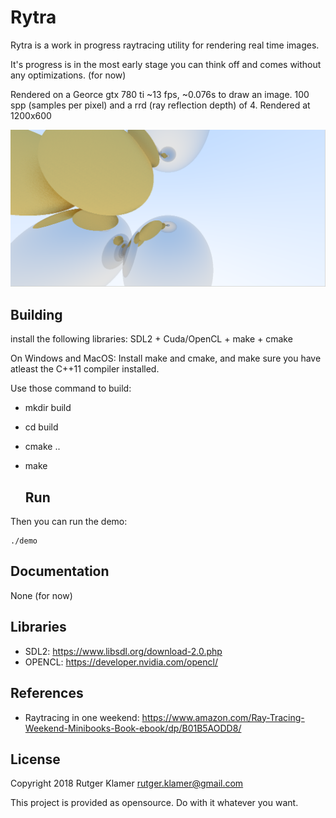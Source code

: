 Rytra
====

Rytra is a work in progress raytracing utility for rendering real time images.

It's progress is in the most early stage you can think off and comes without any optimizations. (for now)

Rendered on a Georce gtx 780 ti ~13 fps, ~0.076s to draw an image. 100 spp (samples per pixel) and a rrd (ray reflection depth) of 4. Rendered at 1200x600

![](scr.png?raw=true)


Building
-----

install the following libraries:
SDL2 + Cuda/OpenCL + make + cmake

On Windows and MacOS:
Install make and cmake, and make sure you have atleast the C++11 compiler installed.
  
Use those command to build:

- mkdir build
- cd build
- cmake ..
- make

  Run
  -----
Then you can run the demo:

	./demo


  Documentation
  -----
  None (for now)

Libraries
---------

- SDL2: <https://www.libsdl.org/download-2.0.php>
- OPENCL: <https://developer.nvidia.com/opencl/>


References
-------
- Raytracing in one weekend: <https://www.amazon.com/Ray-Tracing-Weekend-Minibooks-Book-ebook/dp/B01B5AODD8/>

License
-------

Copyright 2018 Rutger Klamer <rutger.klamer@gmail.com>

This project is provided as opensource. Do with it whatever you want.
